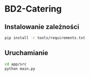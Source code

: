 # BD2-Catering

## Instalowanie zależności

```bash
pip install -r tools/requirements.txt
```

## Uruchamianie

```bash
cd app/src
python main.py
```
